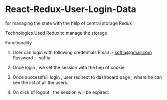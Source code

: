 # React-Redux-User-Login-Data
for managing the state with the help of central storage Redux

Technologies Used
Redux to manage the storage


Functionality
1) User can login with following credentials
 Email :- soffia@gmail.com
 Password :- soffia
 
2) Once login , we set the session with the hep of cookie 

3) Once successfull login , user redirect to dashboard page , where he can see the list of all the users.

4) On click of logout , the session will be expired.

